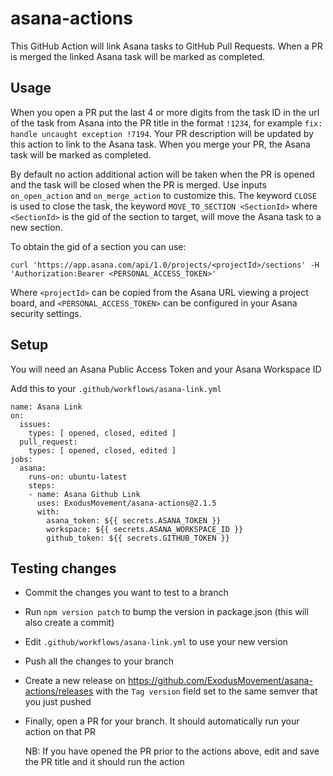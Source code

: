 # asana-actions

This GitHub Action will link Asana tasks to GitHub Pull Requests. When a PR is merged the linked Asana task will be marked as completed.

## Usage

When you open a PR put the last 4 or more digits from the task ID in the url of the task from Asana into the PR title in the format `!1234`, for example `fix: handle uncaught exception !7194`. Your PR description will be updated by this action to link to the Asana task. When you merge your PR, the Asana task will be marked as completed.

By default no action additional action will be taken when the PR is opened and the task will be closed when the PR is merged.  Use inputs
`on_open_action` and `on_merge_action` to customize this.  The keyword `CLOSE` is used to close the task, the keyword `MOVE_TO_SECTION <SectionId>` where `<SectionId>` is the gid of the section to target, will move the Asana task to a new section.

To obtain the gid of a section you can use:

```
curl 'https://app.asana.com/api/1.0/projects/<projectId>/sections' -H 'Authorization:Bearer <PERSONAL_ACCESS_TOKEN>'
```

Where `<projectId>` can be copied from the Asana URL viewing a project board, and `<PERSONAL_ACCESS_TOKEN>` can be configured in your Asana security settings.

## Setup

You will need an Asana Public Access Token and your Asana Workspace ID

Add this to your `.github/workflows/asana-link.yml`

```
name: Asana Link
on:
  issues:
    types: [ opened, closed, edited ]
  pull_request:
    types: [ opened, closed, edited ]
jobs:
  asana:
    runs-on: ubuntu-latest
    steps:
    - name: Asana Github Link
      uses: ExodusMovement/asana-actions@2.1.5
      with:
        asana_token: ${{ secrets.ASANA_TOKEN }}
        workspace: ${{ secrets.ASANA_WORKSPACE_ID }}
        github_token: ${{ secrets.GITHUB_TOKEN }}
```

## Testing changes

- Commit the changes you want to test to a branch
- Run `npm version patch` to bump the version in package.json (this will also create a commit)
- Edit `.github/workflows/asana-link.yml` to use your new version
- Push all the changes to your branch
- Create a new release on https://github.com/ExodusMovement/asana-actions/releases with the `Tag version` field set to the same semver that you just pushed
- Finally, open a PR for your branch. It should automatically run your action on that PR

  NB: If you have opened the PR prior to the actions above, edit and save the PR title and it should run the action
